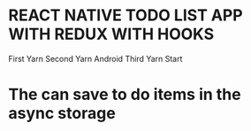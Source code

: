 # REACT NATIVE TODO LIST APP WITH REDUX WITH HOOKS

First Yarn
Second Yarn Android
Third Yarn Start

# The can save to do items in the async storage